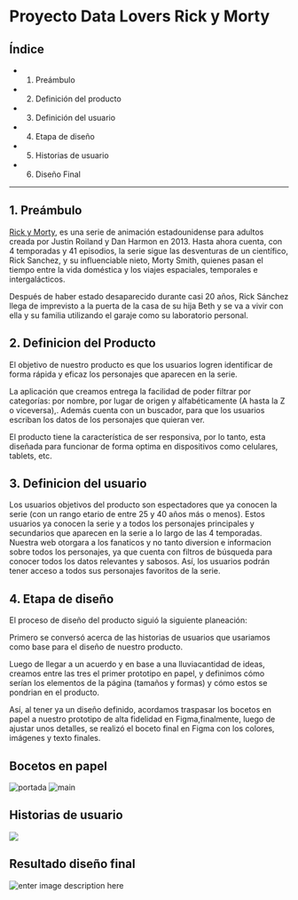 ﻿# Proyecto Data Lovers Rick y Morty

  

## Índice

  

*  1. Preámbulo

*  2. Definición del producto

*  3. Definición del usuario

*  4. Etapa de diseño

*  5. Historias de usuario

*  6. Diseño Final

  

***

  

## 1. Preámbulo

  

[Rick y Morty](https://es.wikipedia.org/wiki/Rick-y-Morty), es una serie de animación estadounidense para adultos creada por Justin Roiland y Dan Harmon en 2013. Hasta ahora cuenta, con 4 temporadas y 41 episodios, la serie sigue las desventuras de un científico, Rick Sanchez, y su influenciable nieto, Morty Smith, quienes pasan el tiempo entre la vida doméstica y los viajes espaciales, temporales e intergalácticos.

Después de haber estado desaparecido durante casi 20 años, Rick Sánchez llega de imprevisto a la puerta de la casa de su hija Beth y se va a vivir con ella y su familia utilizando el garaje como su laboratorio personal.

  
  

## 2. Definicion del Producto

  

El objetivo de nuestro producto es que los usuarios logren identificar de forma rápida y eficaz los personajes que aparecen en la serie.

  

La aplicación que creamos entrega la facilidad de poder filtrar por categorías: por nombre, por lugar de origen y alfabéticamente (A hasta la Z o viceversa),. Además cuenta con un buscador, para que los usuarios escriban los datos de los personajes que quieran ver.

  

El producto tiene la característica de ser responsiva, por lo tanto, esta diseñada para funcionar de forma optima en dispositivos como celulares, tablets, etc.

## 3. Definicion del usuario

  

Los usuarios objetivos del producto son espectadores que ya conocen la serie (con un rango etario de entre 25 y 40 años más o menos). Estos usuarios ya conocen la serie y a todos los personajes principales y secundarios que aparecen en la serie a lo largo de las 4 temporadas. Nuestra web otorgara a los fanaticos y no tanto diversion e informacion sobre todos los personajes, ya que cuenta con filtros de búsqueda para conocer todos los datos relevantes y sabosos. Así, los usuarios podrán tener acceso a todos sus personajes favoritos de la serie.

  

## 4. Etapa de diseño

  

El proceso de diseño del producto siguió la siguiente planeación:

  

Primero se conversó acerca de las historias de usuarios que usariamos como base para el diseño de nuestro producto.

Luego de llegar a un acuerdo y en base a una lluviacantidad de ideas, creamos entre las tres el primer prototipo en papel, y definimos cómo serían los elementos de la página (tamaños y formas) y cómo estos se pondrian en el producto.

Así, al tener ya un diseño definido, acordamos traspasar los bocetos en papel a nuestro prototipo de alta fidelidad en Figma,finalmente, luego de ajustar unos detalles, se realizó el boceto final en Figma con los colores, imágenes y texto finales.

  

## Bocetos en papel
![portada](https://i.postimg.cc/tCznRvrs/Portada1.jpg)
![main](https://i.postimg.cc/prfhFsR1/Portada2.jpg)  

## Historias de usuario
![](https://i.postimg.cc/8kMr9zMB/Historia-1-criterios-terminado.png)

  
  

## Resultado diseño final
![enter image description here](https://i.postimg.cc/cCytCpyn/Prototipo-Alta-Fidelidad.png)
